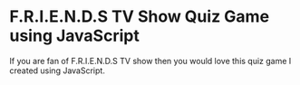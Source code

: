 # F.R.I.E.N.D.S TV Show Quiz Game using JavaScript

If you are fan of F.R.I.E.N.D.S TV show then you would love this quiz game I created using JavaScript.
